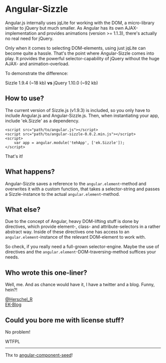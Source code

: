 # Angular-Sizzle

Angular.js internally uses jqLite for working with the DOM, a micro-library similar to jQuery but much smaller. As Angular has its own AJAX-implementation and provides animations (version >= 1.1.3), there's actually no real need for jQuery.

Only when it comes to selecting DOM-elements, using just jqLite can become quite a hassle. That's the point where Angular-Sizzle comes into play. It provides the powerful selector-capability of jQuery without the huge AJAX- and animation-overload.

To demonstrate the difference:

Sizzle 1.9.4 (~18 kb) **vs** jQuery 1.10.0 (~92 kb)

## How to use?

The current version of Sizzle.js (v1.9.3) is included, so you only have to include Angular.js and Angular-Sizzle.js. Then, when instantiating your app, include 'ek.Sizzle' as a dependency.

	<script src="path/to/angular.js"></script>
	<script src="path/to/angular-sizzle-0.0.2.min.js"></script>
	<script>
		var app = angular.module('tehApp', ['ek.Sizzle']);
	</script>

That's it!

## What happens?

Angular-Sizzle saves a reference to the `angular.element`-method and overwrites it with a custom function, that takes a selector-string and passes a Sizzle-instance to the actual `angular.element`-method.

## What else?

Due to the concept of Angular, heavy DOM-lifting stuff is done by directives, which provide element-, class- and attribute-selectors in a rather abstract way. Inside of these directives one has access to an `angular.element`-instance of the relevant DOM-element to work with.

So check, if you really need a full-grown selector-engine. Maybe the use of directives and the `angular.element`-DOM-traversing-method suffices your needs.

## Who wrote this one-liner?

Well, me. And as chance would have it, I have a twitter and a blog. Funny, hein?!

[@Herschel_R](http://twitter.com/Herschel_R)<br>
[EK-Blog](http://www.emanuel-kluge.de/)

## Could you bore me with license stuff?

No problem!

<a href="http://www.wtfpl.net/"><img
       src="http://www.wtfpl.net/wp-content/uploads/2012/12/wtfpl-badge-4.png"
       width="80" height="15" alt="WTFPL" /></a>

---
Thx to [angular-component-seed](https://github.com/PascalPrecht/angular-component-seed)!